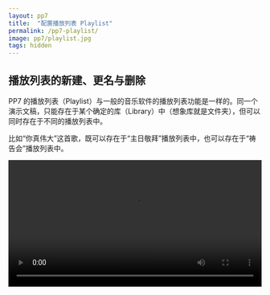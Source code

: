 ```yaml
---
layout: pp7
title:  "配置播放列表 Playlist"
permalink: /pp7-playlist/
image: pp7/playlist.jpg
tags: hidden
---
```


## 播放列表的新建、更名与删除

PP7 的播放列表（Playlist）与一般的音乐软件的播放列表功能是一样的。同一个演示文稿，只能存在于某个确定的库（Library）中（想象库就是文件夹），但可以同时存在于不同的播放列表中。

比如“你真伟大”这首歌，既可以存在于“主日敬拜”播放列表中，也可以存在于“祷告会”播放列表中。

<video width="100%" controls>
  <source src="{{ site.baseurl }}/videos/playlist.mp4" type="video/mp4">
</video>